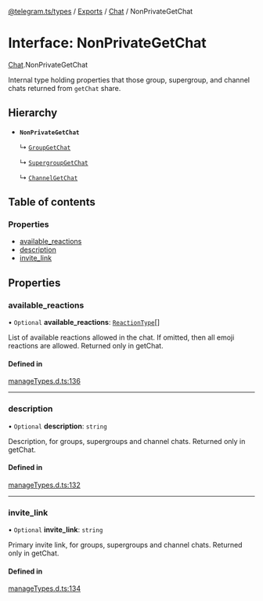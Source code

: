 [@telegram.ts/types](../README.md) / [Exports](../modules.md) / [Chat](../modules/Chat.md) / NonPrivateGetChat

# Interface: NonPrivateGetChat

[Chat](../modules/Chat.md).NonPrivateGetChat

Internal type holding properties that those group, supergroup, and channel chats returned from `getChat` share.

## Hierarchy

- **`NonPrivateGetChat`**

  ↳ [`GroupGetChat`](Chat.GroupGetChat.md)

  ↳ [`SupergroupGetChat`](Chat.SupergroupGetChat.md)

  ↳ [`ChannelGetChat`](Chat.ChannelGetChat.md)

## Table of contents

### Properties

- [available\_reactions](Chat.NonPrivateGetChat.md#available_reactions)
- [description](Chat.NonPrivateGetChat.md#description)
- [invite\_link](Chat.NonPrivateGetChat.md#invite_link)

## Properties

### available\_reactions

• `Optional` **available\_reactions**: [`ReactionType`](../modules.md#reactiontype)[]

List of available reactions allowed in the chat. If omitted, then all emoji reactions are allowed. Returned only in getChat.

#### Defined in

[manageTypes.d.ts:136](https://github.com/telegramsjs/types/blob/d08200f/src/manageTypes.d.ts#L136)

___

### description

• `Optional` **description**: `string`

Description, for groups, supergroups and channel chats. Returned only in getChat.

#### Defined in

[manageTypes.d.ts:132](https://github.com/telegramsjs/types/blob/d08200f/src/manageTypes.d.ts#L132)

___

### invite\_link

• `Optional` **invite\_link**: `string`

Primary invite link, for groups, supergroups and channel chats. Returned only in getChat.

#### Defined in

[manageTypes.d.ts:134](https://github.com/telegramsjs/types/blob/d08200f/src/manageTypes.d.ts#L134)
